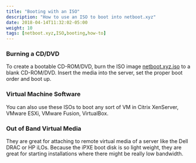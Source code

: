 ```yaml
---
title: "Booting with an ISO"
description: "How to use an ISO to boot into netboot.xyz"
date: 2018-04-14T11:32:02-05:00
weight: 10
tags: [netboot.xyz,ISO,booting,how-to]
---
```


### Burning a CD/DVD
To create a bootable CD-ROM/DVD, burn the ISO image [netboot.xyz.iso](https://boot.netboot.xyz/ipxe/netboot.xyz.iso) to a blank CD-ROM/DVD.  Insert the media into the server, set the proper boot order and boot up.

### Virtual Machine Software
You can also use these ISOs to boot any sort of VM in Citrix XenServer, VMware ESXi, VMware Fusion, VirtualBox.

### Out of Band Virtual Media
They are great for attaching to remote virtual media of a server like the Dell DRAC or HP iLOs.  Because the iPXE boot disk is so light weight, they are great for starting installations where there might be really low bandwidth.
